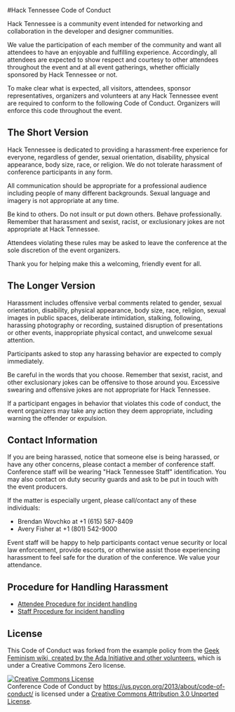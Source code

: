 #Hack Tennessee Code of Conduct

Hack Tennessee is a community event intended for networking and collaboration in the developer and designer communities.

We value the participation of each member of the community and want all attendees to have an enjoyable and fulfilling experience. Accordingly, all attendees are expected to show respect and courtesy to other attendees throughout the event and at all event gatherings, whether officially sponsored by Hack Tennessee or not.

To make clear what is expected, all visitors, attendees, sponsor representatives, organizers and volunteers at any Hack Tennessee event are required to conform to the following Code of Conduct. Organizers will enforce this code throughout the event.

The Short Version
-----------------

Hack Tennessee is dedicated to providing a harassment-free experience for everyone, regardless of gender, sexual orientation, disability, physical appearance, body size, race, or religion. We do not tolerate harassment of conference participants in any form.

All communication should be appropriate for a professional audience including people of many different backgrounds. Sexual language and imagery is not appropriate at any time.

Be kind to others. Do not insult or put down others. Behave professionally. Remember that harassment and sexist, racist, or exclusionary jokes are not appropriate at Hack Tennessee.

Attendees violating these rules may be asked to leave the conference at the sole discretion of the event organizers.

Thank you for helping make this a welcoming, friendly event for all.

The Longer Version
------------------

Harassment includes offensive verbal comments related to gender, sexual orientation, disability, physical appearance, body size, race, religion, sexual images in public spaces, deliberate intimidation, stalking, following, harassing photography or recording, sustained disruption of presentations or other events, inappropriate physical contact, and unwelcome sexual attention.

Participants asked to stop any harassing behavior are expected to comply immediately.

Be careful in the words that you choose. Remember that sexist, racist, and other exclusionary jokes can be offensive to those around you. Excessive swearing and offensive jokes are not appropriate for Hack Tennessee.

If a participant engages in behavior that violates this code of conduct, the event organizers may take any action they deem appropriate, including warning the offender or expulsion.

Contact Information
-------------------

If you are being harassed, notice that someone else is being harassed, or have any other concerns, please contact a member of conference staff. Conference staff will be wearing "Hack Tennessee Staff" identification. You may also contact on duty security guards and ask to be put in touch with the event producers.

If the matter is especially urgent, please call/contact any of these individuals:

- Brendan Wovchko at +1 (615) 587-8409
- Avery Fisher at +1 (801) 542-9000

Event staff will be happy to help participants contact venue security or local law enforcement, provide escorts, or otherwise assist those experiencing harassment to feel safe for the duration of the conference. We value your attendance.

Procedure for Handling Harassment
------------------------------------------
- [Attendee Procedure for incident handling](https://us.pycon.org/2013/about/code-of-conduct/harassment-incidents/)
- [Staff Procedure for incident handling](https://us.pycon.org/2013/about/code-of-conduct/harassment-incidents-staff/)

License
-------

This Code of Conduct was forked from the example policy from the [Geek Feminism wiki, created by the Ada Initiative and other volunteers.](http://geekfeminism.wikia.com/wiki/Conference_anti-harassment/Policy) which is under a Creative Commons Zero license.

<a rel="license" href="http://creativecommons.org/licenses/by/3.0/"><img alt="Creative Commons License" style="border-width:0" src="http://i.creativecommons.org/l/by/3.0/88x31.png" /></a><br /><span xmlns:dct="http://purl.org/dc/terms/" href="http://purl.org/dc/dcmitype/Text" property="dct:title" rel="dct:type">Conference Code of Conduct</span> by <a xmlns:cc="http://creativecommons.org/ns#" href="https://us.pycon.org/2013/about/code-of-conduct/" property="cc:attributionName" rel="cc:attributionURL">https://us.pycon.org/2013/about/code-of-conduct/</a> is licensed under a <a rel="license" href="http://creativecommons.org/licenses/by/3.0/">Creative Commons Attribution 3.0 Unported License</a>.
